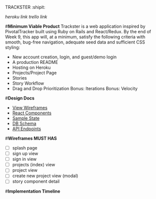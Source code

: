 TRACKSTER :shipit:

*heroku link*
*trello link*

#__Minimum Viable Product__
Trackster is a web application inspired by PivotalTracker built using Ruby on Rails and React/Redux. By the end of Week 9, this app will, at a minimum, satisfy the following criteria with smooth, bug-free navigation, adequate seed data and sufficient CSS styling:

* New account creation, login, and guest/demo login
* A production README
* Hosting on Heroku
* Projects/Project Page
* Stories
* Story Workflow
* Drag and Drop Prioritization
Bonus: Iterations
Bonus: Velocity

#__Design Docs__
* [View Wireframes](./wireframes)
* [React Components](./component-hierarchy.md)
* [Sample State](./sample-state.md)
* [DB Schema](./schema.md)
* [API Endpoints](./api-endpoints.md)

#__Wireframes MUST HAS__
- [ ] splash page
- [ ] sign up view
- [ ] sign in view
- [ ] projects (index) view
- [ ] project view
- [ ] create new project view (modal)
- [ ] story component detail

#__Implementation Timeline__
